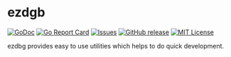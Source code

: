 # ezdgb

[![GoDoc](https://img.shields.io/badge/api-Godoc-blue.svg)][godoc]
[![Go Report Card](https://goreportcard.com/badge/github.com/jxskiss/ezdbg)][goreport]
[![Issues](https://img.shields.io/github/issues/jxskiss/ezdbg.svg)][issues]
[![GitHub release](http://img.shields.io/github/release/jxskiss/ezdbg.svg)][release]
[![MIT License](http://img.shields.io/badge/license-MIT-blue.svg)][license]

[godoc]: https://pkg.go.dev/github.com/jxskiss/ezdbg
[goreport]: https://goreportcard.com/report/github.com/jxskiss/ezdbg
[issues]: https://github.com/jxskiss/ezdbg/issues
[release]: https://github.com/jxskiss/ezdbg/releases
[license]: https://github.com/jxskiss/ezdbg/blob/master/LICENSE

ezdbg provides easy to use utilities which helps to do quick development.
